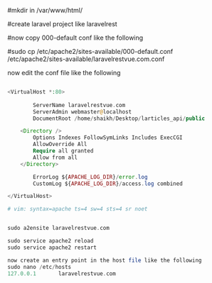 #mkdir in /var/www/html/

#create laravel project like laravelrest

#now copy 000-default conf like the following

#sudo cp /etc/apache2/sites-available/000-default.conf /etc/apache2/sites-available/laravelrestvue.com.conf

now edit the conf file like the following
```php

<VirtualHost *:80>
     
        ServerName laravelrestvue.com
        ServerAdmin webmaster@localhost
        DocumentRoot /home/shaikh/Desktop/larticles_api/public

	<Directory />
	    Options Indexes FollowSymLinks Includes ExecCGI
	    AllowOverride All
	    Require all granted
	    Allow from all
	</Directory>

        ErrorLog ${APACHE_LOG_DIR}/error.log
        CustomLog ${APACHE_LOG_DIR}/access.log combined

</VirtualHost>

# vim: syntax=apache ts=4 sw=4 sts=4 sr noet


sudo a2ensite laravelrestvue.com

sudo service apache2 reload
sudo service apache2 restart

now create an entry point in the host file like the following
sudo nano /etc/hosts
127.0.0.1       laravelrestvue.com

```

